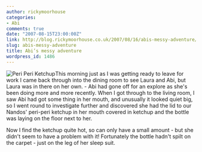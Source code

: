```yaml
---
author: rickymoorhouse
categories:
- Abi
comments: true
date: "2007-08-15T23:00:00Z"
link: http://blog.rickymoorhouse.co.uk/2007/08/16/abis-messy-adventure/
slug: abis-messy-adventure
title: Abi’s messy adventure
wordpress_id: 1486
---
```


![Peri Peri Ketchup](http://samespirit.net/ricky/images/periperi.png)This morning just as I was getting ready to leave for work I came back through into the dining room to see Laura and Abi, but Laura was in there on her own. - Abi had gone off for an explore as she's been doing more and more recently. When I got through to the living room, I saw Abi had got some thing in her mouth, and unusually it looked quiet big, so I went round to investigate further and discovered she had the lid to our Nandos' peri-peri ketchup in her mouth covered in ketchup and the bottle was laying on the floor next to her.




Now I find the ketchup quite hot, so can only have a small amount - but she didn't seem to have a problem with it! Fortunately the bottle hadn't spilt on the carpet - just on the leg of her sleep suit.

